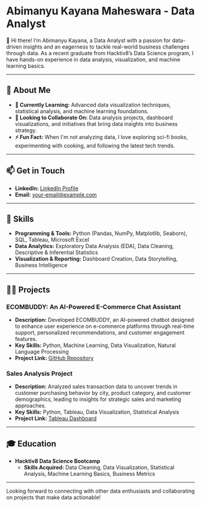 # Abimanyu Kayana Maheswara - Data Analyst

👋 Hi there! I’m Abimanyu Kayana, a Data Analyst with a passion for data-driven insights and an eagerness to tackle real-world business challenges through data. As a recent graduate from Hacktiv8’s Data Science program, I have hands-on experience in data analysis, visualization, and machine learning basics. 

---

## 👀 About Me

- **🌱 Currently Learning:** Advanced data visualization techniques, statistical analysis, and machine learning foundations.
- **💞 Looking to Collaborate On:** Data analysis projects, dashboard visualizations, and initiatives that bring data insights into business strategy.
- **⚡ Fun Fact:** When I'm not analyzing data, I love exploring sci-fi books, experimenting with cooking, and following the latest tech trends.

---

## 📫 Get in Touch

- **LinkedIn:** [LinkedIn Profile](https://www.linkedin.com/in/abimanyukayana)
- **Email:** [your-email@example.com](mailto:your-email@example.com)

---

## 🧰 Skills

- **Programming & Tools:** Python (Pandas, NumPy, Matplotlib, Seaborn), SQL, Tableau, Microsoft Excel
- **Data Analytics:** Exploratory Data Analysis (EDA), Data Cleaning, Descriptive & Inferential Statistics
- **Visualization & Reporting:** Dashboard Creation, Data Storytelling, Business Intelligence

---

## 👨‍💻 Projects

### ECOMBUDDY: An AI-Powered E-Commerce Chat Assistant
- **Description:** Developed ECOMBUDDY, an AI-powered chatbot designed to enhance user experience on e-commerce platforms through real-time support, personalized recommendations, and customer engagement features.
- **Key Skills:** Python, Machine Learning, Data Visualization, Natural Language Processing
- **Project Link:** [GitHub Repository](https://github.com/abimanyukayana/ECOMBUDDY-Project)

### Sales Analysis Project
- **Description:** Analyzed sales transaction data to uncover trends in customer purchasing behavior by city, product category, and customer demographics, leading to insights for strategic sales and marketing approaches.
- **Key Skills:** Python, Tableau, Data Visualization, Statistical Analysis
- **Project Link:** [Tableau Dashboard](https://public.tableau.com/shared/R7QF29RMM?:display_count=n&:origin=viz_share_link)

---

## 🎓 Education

- **Hacktiv8 Data Science Bootcamp**
  - **Skills Acquired:** Data Cleaning, Data Visualization, Statistical Analysis, Machine Learning Basics, Business Metrics

---

Looking forward to connecting with other data enthusiasts and collaborating on projects that make data actionable!
